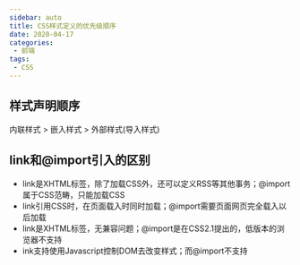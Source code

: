 ```yaml
---
sidebar: auto
title: CSS样式定义的优先级顺序
date: 2020-04-17
categories:
 - 前端
tags:
 - CSS
---
```


## 样式声明顺序
内联样式 > 嵌入样式 > 外部样式(导入样式)

## link和@import引入的区别
- link是XHTML标签，除了加载CSS外，还可以定义RSS等其他事务；@import属于CSS范畴，只能加载CSS
- link引用CSS时，在页面载入时同时加载；@import需要页面网页完全载入以后加载
- link是XHTML标签，无兼容问题；@import是在CSS2.1提出的，低版本的浏览器不支持
- ink支持使用Javascript控制DOM去改变样式；而@import不支持    